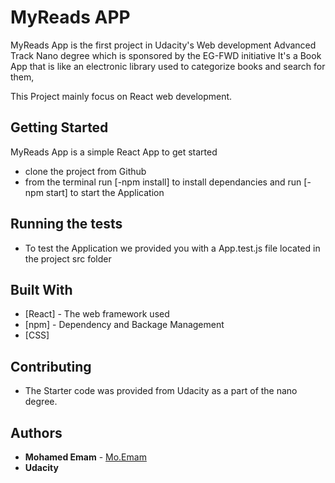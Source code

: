 # MyReads APP 

MyReads App is the first project in Udacity's Web development Advanced Track Nano degree which is sponsored by the EG-FWD initiative It's a Book App that is like an electronic library used to categorize books and search for them,

This Project mainly focus on React web development.

## Getting Started

MyReads App is a simple React App to get started 
* clone the project from Github
* from the terminal run [-npm install] to install dependancies and run [-npm start] to start the Application


## Running the tests

* To test the Application we provided you with a App.test.js file located in the project src folder


## Built With

* [React] - The web framework used
* [npm] - Dependency and Backage Management
* [CSS]


## Contributing

* The Starter code was provided from Udacity as a part of the nano degree.

## Authors

* **Mohamed Emam** - [Mo.Emam](https://github.com/MoEmam94)
* **Udacity**

